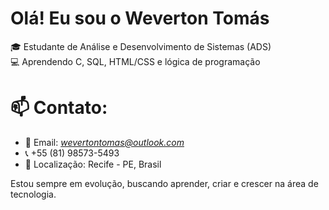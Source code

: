 #  Olá! Eu sou o Weverton Tomás

🎓 Estudante de Análise e Desenvolvimento de Sistemas (ADS)  
💻 Aprendendo C, SQL, HTML/CSS e lógica de programação  

# 📫 Contato:
- 📧 Email: *wevertontomas@outlook.com*
- 📞 +55 (81) 98573-5493
- 📍 Localização: Recife - PE, Brasil

Estou sempre em evolução, buscando aprender, criar e crescer na área de tecnologia.  
